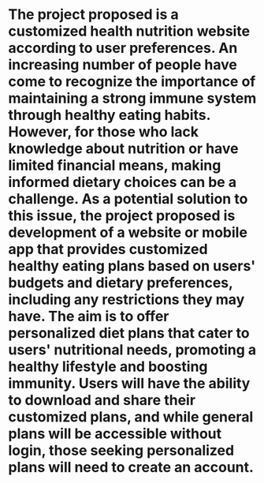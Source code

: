 The project proposed is a customized health nutrition website according to user preferences. An increasing number of people have come to recognize the importance of maintaining a strong immune system through healthy eating habits. However, for those who lack knowledge about nutrition or have limited financial means, making informed dietary choices can be a challenge. As a potential solution to this issue, the project proposed is development of a website or mobile app that provides customized healthy eating plans based on users' budgets and dietary preferences, including any restrictions they may have. The aim is to offer personalized diet plans that cater to users' nutritional needs, promoting a healthy lifestyle and boosting immunity. Users will have the ability to download and share their customized plans, and while general plans will be accessible without login, those seeking personalized plans will need to create an account.
=====================================================================================================================================



